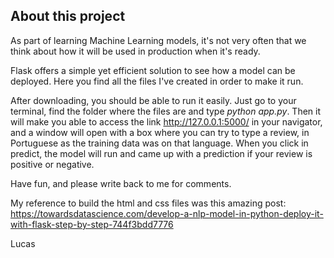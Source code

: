 ## About this project

As part of learning Machine Learning models, it's not very often that we think about how it will be used in production when it's ready.

Flask offers a simple yet efficient solution to see how a model can be deployed. Here you find all the files I've created in order to make it run.

After downloading, you should be able to run it easily. Just go to your terminal, find the folder where the files are and type *python app.py*. Then it will make you able to access the link http://127.0.0.1:5000/ in your navigator, and a window will open with a box where you can try to type a review, in Portuguese as the training data was on that language. When you click in predict, the model will run and came up with a prediction if your review is positive or negative.

Have fun, and please write back to me for comments.

My reference to build the html and css files was this amazing post: https://towardsdatascience.com/develop-a-nlp-model-in-python-deploy-it-with-flask-step-by-step-744f3bdd7776 

Lucas
